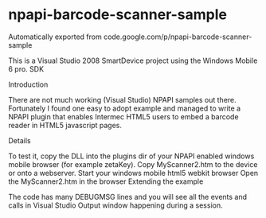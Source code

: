 # npapi-barcode-scanner-sample
Automatically exported from code.google.com/p/npapi-barcode-scanner-sample

This is a Visual Studio 2008 SmartDevice project using the Windows Mobile 6 pro. SDK

Introduction

There are not much working (Visual Studio) NPAPI samples out there. Fortunately I found one easy to adopt example and managed to write a NPAPI plugin that enables Intermec HTML5 users to embed a barcode reader in HTML5 javascript pages.

Details

To test it, copy the DLL into the plugins dir of your NPAPI enabled windows mobile browser (for example zetaKey).
Copy MyScanner2.htm to the device or onto a webserver.
Start your windows mobile html5 webkit browser
Open the MyScanner2.htm in the browser
Extending the example

The code has many DEBUGMSG lines and you will see all the events and calls in Visual Studio Output window happening during a session.
